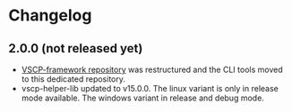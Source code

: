 # Changelog

## 2.0.0 (not released yet)

  * [VSCP-framework repository](https://github.com/BlueAndi/vscp-framework) was restructured and the CLI tools moved to this dedicated repository.
  * vscp-helper-lib updated to v15.0.0. The linux variant is only in release mode available. The windows variant in release and debug mode.

